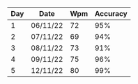 |Day|Date     |Wpm|Accuracy|
|---|---------|---|--------|
|1  |06/11/22 |72 |95%     |
|2  |07/11/22 |69 |94%     |
|3  |08/11/22 |73 |91%     |
|4  |09/11/22 |75 |96%     |
|5  |12/11/22 |80 |99%     |
